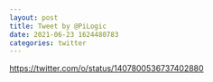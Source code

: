 ```yaml
--- 
layout: post 
title: Tweet by @PiLogic 
date: 2021-06-23 1624480783 
categories: twitter 
--- 
```

https://twitter.com/o/status/1407800536737402880